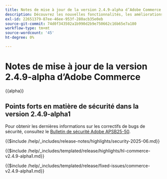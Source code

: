 ```yaml
---
title: Notes de mise à jour de la version 2.4.9-alpha d’Adobe Commerce
description: Découvrez les nouvelles fonctionnalités, les améliorations, les correctifs et les problèmes connus de la version 2.4.9 de la version alpha d’Adobe Commerce.
exl-id: 22651379-87ee-46ee-953f-280acb35e0eb
source-git-commit: 74d0f343502a1b990d2b9e750662c16b65e7a180
workflow-type: tm+mt
source-wordcount: '45'
ht-degree: 0%

---
```



# Notes de mise à jour de la version 2.4.9-alpha d’Adobe Commerce

{{alpha}}

## Points forts en matière de sécurité dans la version 2.4.9-alpha1

Pour obtenir les dernières informations sur les correctifs de bugs de sécurité, consultez le [Bulletin de sécurité Adobe APSB25-50](https://helpx.adobe.com/fr/security/products/magento/apsb25-50.html).

{{$include /help/_includes/release-notes/highlights/security-2025-06.md}}

<!-- Highlights in v2.4.9-alpha1 -->

{{$include /help/_includes/templated/release/highlights/hl-commerce-v2.4.9-alpha1.md}}

<!-- Fixed issues in v2.4.9-alpha1 -->

{{$include /help/_includes/templated/release/fixed-issues/commerce-v2.4.9-alpha1.md}}
